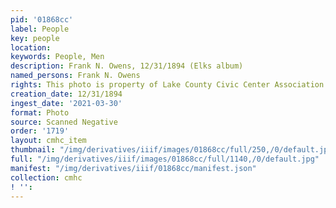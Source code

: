```yaml
---
pid: '01868cc'
label: People
key: people
location: 
keywords: People, Men
description: Frank N. Owens, 12/31/1894 (Elks album)
named_persons: Frank N. Owens
rights: This photo is property of Lake County Civic Center Association.
creation_date: 12/31/1894
ingest_date: '2021-03-30'
format: Photo
source: Scanned Negative
order: '1719'
layout: cmhc_item
thumbnail: "/img/derivatives/iiif/images/01868cc/full/250,/0/default.jpg"
full: "/img/derivatives/iiif/images/01868cc/full/1140,/0/default.jpg"
manifest: "/img/derivatives/iiif/01868cc/manifest.json"
collection: cmhc
! '': 
---
```

